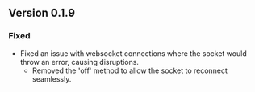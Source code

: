 
## Version 0.1.9

### Fixed
- Fixed an issue with websocket connections where the socket would throw an error, causing disruptions.
  - Removed the 'off' method to allow the socket to reconnect seamlessly.
